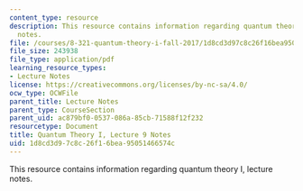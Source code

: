 ```yaml
---
content_type: resource
description: This resource contains information regarding quantum theory I, lecture
  notes.
file: /courses/8-321-quantum-theory-i-fall-2017/1d8cd3d97c8c26f16bea95051466574c_MIT8_321F17_lec9.pdf
file_size: 243938
file_type: application/pdf
learning_resource_types:
- Lecture Notes
license: https://creativecommons.org/licenses/by-nc-sa/4.0/
ocw_type: OCWFile
parent_title: Lecture Notes
parent_type: CourseSection
parent_uid: ac879bf0-0537-086a-85cb-71588f12f232
resourcetype: Document
title: Quantum Theory I, Lecture 9 Notes
uid: 1d8cd3d9-7c8c-26f1-6bea-95051466574c
---
```

This resource contains information regarding quantum theory I, lecture notes.